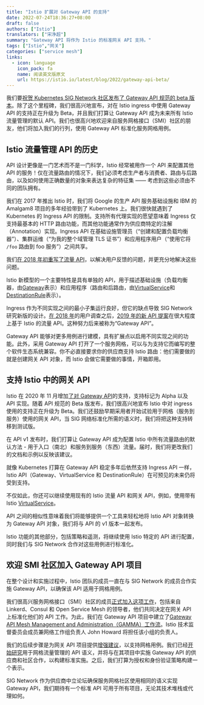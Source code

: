 ```yaml
---
title: "Istio 扩展对 Gateway API 的支持"
date: 2022-07-24T18:36:27+08:00
draft: false
authors: ["Istio"]
translators: ["宋净超"]
summary: "Gateway API 将作为 Istio 的标准网关 API 支持。"
tags: ["Istio","网关"]
categories: ["service mesh"]
links:
  - icon: language
    icon_pack: fa
    name: 阅读英文版原文
    url: https://istio.io/latest/blog/2022/gateway-api-beta/
---
```


我们要[祝贺 Kubernetes SIG Network 社区发布了 Gateway API 规范的 beta 版本](https://kubernetes.io/blog/2022/07/13/gateway-api-graduates-to-beta/)。除了这个里程碑，我们很高兴地宣布，对在 Istio ingress 中使用 Gateway API 的支持正在升级为 Beta，并且我们打算让 Gateway API 成为未来所有 Istio 流量管理的默认 API。我们也很高兴地欢迎来自服务网格接口（SMI）社区的朋友，他们将加入我们的行列，使用 Gateway API 标准化服务网格用例。

## Istio 流量管理 API 的历史

API 设计更像是一门艺术而不是一门科学，Istio 经常被用作一个 API 来配置其他 API 的服务！仅在流量路由的情况下，我们必须考虑生产者与消费者、路由与后路由，以及如何使用正确数量的对象来表达复杂的特征集 —— 考虑到这些必须由不同的团队拥有。

我们在 2017 年推出 Istio 时，我们将 Google 的生产 API 服务基础设施和 IBM 的 Amalgam8 项目的多年经验带到了 Kubernetes 上。我们很快就遇到了 Kubernetes 的 Ingress API 的限制。支持所有代理实现的愿望意味着 Ingress 仅支持最基本的 HTTP 路由功能，而其他功能通常作为供应商特定的注解（Annotation）实现。Ingress API 在基础设施管理员（“创建和配置负载均衡器”）、集群运维（“为我的整个域管理 TLS 证书”）和应用程序用户（“使用它将 `/foo` 路由到 foo 服务”）之间共享。

我们[在 2018 年初重写了流量 API](https://istio.io/latest/blog/2018/v1alpha3-routing/)，以解决用户反馈的问题，并更充分地解决这些问题。

Istio 新模型的一个主要特性是具有单独的 API，用于描述基础设施（负载均衡器，由[Gateway](https://istio.io/latest/docs/concepts/traffic-management/#gateways)表示）和应用程序（路由和后路由，由[VirtualService](https://istio.io/latest/docs/concepts/traffic-management/#virtual-services)和[DestinationRule](https://istio.io/latest/docs/concepts/traffic-management/#destination-rules)表示）。

Ingress 作为不同实现之间的最小子集运行良好，但它的缺点导致 SIG Network 研究新版的设计。[在 2018 年](https://github.com/bowei/k8s-ingress-survey-2018/blob/master/survey.pdf)的用户调查之后，[2019 年的新 API 提案](https://www.youtube.com/watch?v=Ne9UJL6irXY)在很大程度上基于 Istio 的流量 API。这种努力后来被称为“Gateway API”。

Gateway API 能够对更多用例进行建模，具有扩展点以启用不同实现之间的功能。此外，采用 Gateway API 打开了一个服务网格，可以与为支持它而编写的整个软件生态系统兼容。你不必直接要求你的供应商支持 Istio 路由：他们需要做的就是创建网关 API 对象，而 Istio 会做它需要做的事情，开箱即用。

## 支持 Istio 中的网关 API

Istio 在 2020 年 11 月增加[了对 Gateway API](https://istio.io/latest/docs/tasks/traffic-management/ingress/gateway-api/)的支持，支持标记为 Alpha 以及 API 实现。随着 API 规范的 Beta 版发布，我们很高兴地宣布 Istio 中对 ingress 使用的支持正在升级为 Beta。我们还鼓励早期采用者开始试验用于网格（服务到服务）使用的网关 API，当 SIG 网络标准化所需的语义时，我们将把这种支持转移到测试版。

在 API v1 发布时，我们打算让 Gateway API 成为配置 Istio 中所有流量路由的默认方法 - 用于入口（南北）和服务到服务（东西）流量。届时，我们将更改我们的文档和示例以反映该建议。

就像 Kubernetes 打算在 Gateway API 稳定多年后依然支持 Ingress API 一样，Istio API（Gateway、VirtualService 和 DestinationRule）在可预见的未来仍将受到支持。

不仅如此，你还可以继续使用现有的 Istio 流量 API 和网关 API，例如，使用带有 Istio [VirtualService](https://gateway-api.sigs.k8s.io/v1beta1/api-types/httproute/)。

API 之间的相似性意味着我们将能够提供一个工具来轻松地将 Istio API 对象转换为 Gateway API 对象，我们将与 API 的 v1 版本一起发布。

Istio 功能的其他部分，包括策略和遥测，将继续使用 Istio 特定的 API 进行配置，同时我们与 SIG Network 合作对这些用例进行标准化。

## 欢迎 SMI 社区加入 Gateway API 项目

在整个设计和实施过程中，Istio 团队的成员一直在与 SIG Network 的成员合作实施 Gateway API，以确保该 API 适用于网格用例。

我们很高兴服务网格接口（SMI）社区的成员[正式加入这项工作](https://smi-spec.io/blog/announcing-smi-gateway-api-gamma)，包括来自 Linkerd、Consul 和 Open Service Mesh 的领导者，他们共同决定在网关 API 上标准化他们的 API 工作。为此，我们在 Gateway API 项目中建立了[Gateway API Mesh Management and Administration（GAMMA）工作流](https://gateway-api.sigs.k8s.io/contributing/gamma/)。Istio 技术监督委员会成员兼网络工作组负责人 John Howard 将担任该小组的负责人。

我们的后续步骤是为网关 API 项目提供[增强建议](https://gateway-api.sigs.k8s.io/v1alpha2/contributing/gep/)，以支持网格用例。我们已经[开始研究](https://docs.google.com/document/d/1T_DtMQoq2tccLAtJTpo3c0ohjm25vRS35MsestSL9QU/edit)用于网格流量管理的 API 语义，并将与在其项目中实施 Gateway API 的供应商和社区合作，以构建标准实施。之后，我们打算为授权和身份验证策略构建一个表示。

SIG Network 作为供应商中立论坛确保服务网格社区使用相同的语义实现 Gateway API，我们期待有一个标准 API 可用于所有项目，无论其技术堆栈或代理如何。
